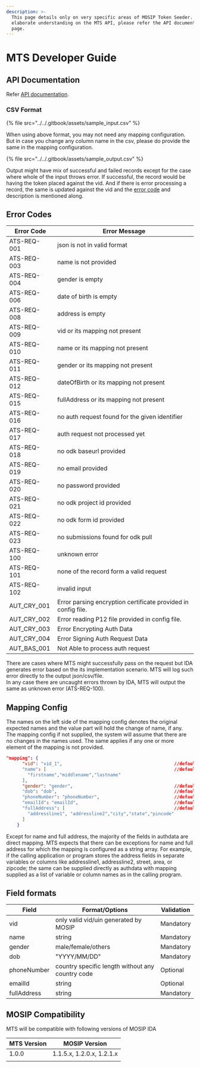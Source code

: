 ```yaml
---
description: >-
  This page details only on very specific areas of MOSIP Token Seeder. For a
  elaborate understanding on the MTS API, please refer the API documentation
  page.
---
```


# MTS Developer Guide

## API Documentation

Refer [API documentation](https://mosip.stoplight.io/docs/mosip-token-seeder/branches/main).

### CSV Format

{% file src="../../.gitbook/assets/sample_input.csv" %}

When using above format, you may not need any mapping configuration. But in case you change any column name in the csv, please do provide the same in the mapping configuration.

{% file src="../../.gitbook/assets/sample_output.csv" %}

Output might have mix of successful and failed records except for the case where whole of the input throws error. If successful, the record would be having the token placed against the vid. And if there is error processing a record, the same is updated against the vid and the [error code](mosip-token-seeder-api.md#failure-details) and description is mentioned along.

## Error Codes

| Error Code    | Error Message                                                 |
| ------------- | ------------------------------------------------------------- |
| ATS-REQ-001   | json is not in valid format                                   |
| ATS-REQ-003   | name is not provided                                          |
| ATS-REQ-004   | gender is empty                                               |
| ATS-REQ-006   | date of birth is empty                                        |
| ATS-REQ-008   | address is empty                                              |
| ATS-REQ-009   | vid or its mapping not present                                |
| ATS-REQ-010   | name or its mapping not present                               |
| ATS-REQ-011   | gender or its mapping not present                             |
| ATS-REQ-012   | dateOfBirth or its mapping not present                        |
| ATS-REQ-015   | fullAddress or its mapping not present                        |
| ATS-REQ-016   | no auth request found for the given identifier                |
| ATS-REQ-017   | auth request not processed yet                                |
| ATS-REQ-018   | no odk baseurl provided                                       |
| ATS-REQ-019   | no email provided                                             |
| ATS-REQ-020   | no password provided                                          |
| ATS-REQ-021   | no odk project id provided                                    |
| ATS-REQ-022   | no odk form id provided                                       |
| ATS-REQ-023   | no submissions found for odk pull                             |
| ATS-REQ-100   | unknown error                                                 |
| ATS-REQ-101   | none of the record form a valid request                       |
| ATS-REQ-102   | invalid input                                                 |
| AUT\_CRY\_001 | Error parsing encryption certificate provided in config file. |
| AUT\_CRY\_002 | Error reading P12 file provided in config file.               |
| AUT\_CRY\_003 | Error Encrypting Auth Data                                    |
| AUT\_CRY\_004 | Error Signing Auth Request Data                               |
| AUT\_BAS\_001 | Not Able to process auth request                              |

There are cases where MTS might successfully pass on the request but IDA generates error based on the its implementation scenario. MTS will log such error directly to the output json/csv/file.\
In any case there are uncaught errors thrown by IDA, MTS will output the same as unknown error (ATS-REQ-100).&#x20;

## Mapping Config

The names on the left side of the mapping config denotes the original expected names and the value part will hold the change of name, if any. The mapping config if not supplied, the system will assume that there are no changes in the names used. The same applies if any one or more element of the mapping is not provided.

```json
"mapping": {
      "vid": "vid_1",                                          //default:"vid"
      "name": [                                                //default:"name"
        "firstname","middlename","lastname"
      ],
      "gender": "gender",                                      //default:"gender"
      "dob": "dob",                                            //default:"dob"
      "phoneNumber": "phoneNumber",                            //default:"phoneNumber"
      "emailId": "emailId",                                    //default:"emailId"
      "fullAddress": [                                         //default:"fullAddress"
        "addressline1", "addressline2","city","state","pincode"
      ]
    }
```

Except for name and full address, the majority of the fields in authdata are direct mapping. MTS expects that there can be exceptions for name and full address for which the mapping is configured as a string array. For example, if the calling application or program stores the address fields in separate variables or columns like addressline1, addressline2, street, area, or zipcode; the same can be supplied directly as authdata with mapping supplied as a list of variable or column names as in the calling program.



## Field formats

| Field       | Format/Options                                   | Validation |
| ----------- | ------------------------------------------------ | ---------- |
| vid         | only valid vid/uin generated by MOSIP            | Mandatory  |
| name        | string                                           | Mandatory  |
| gender      | male/female/others                               | Mandatory  |
| dob         | "YYYY/MM/DD"                                     | Mandatory  |
| phoneNumber | country specific length without any country code | Optional   |
| emailId     | string                                           | Optional   |
| fullAddress | string                                           | Mandatory  |

## MOSIP Compatibility

MTS will be compatible with following versions of MOSIP IDA

| MTS Version | MOSIP Version              |
| ----------- | -------------------------- |
| 1.0.0       | 1.1.5.x, 1.2.0.x, 1.2.1.x  |
|             |                            |
